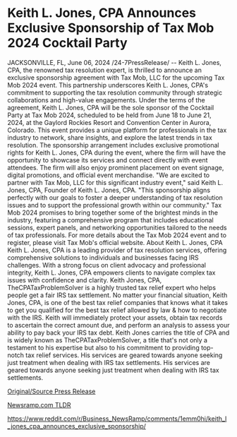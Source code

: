 # Keith L. Jones, CPA Announces Exclusive Sponsorship of Tax Mob 2024 Cocktail Party

JACKSONVILLE, FL, June 06, 2024 /24-7PressRelease/ -- Keith L. Jones, CPA, the renowned tax resolution expert, is thrilled to announce an exclusive sponsorship agreement with Tax Mob, LLC for the upcoming Tax Mob 2024 event. This partnership underscores Keith L. Jones, CPA's commitment to supporting the tax resolution community through strategic collaborations and high-value engagements.  Under the terms of the agreement, Keith L. Jones, CPA will be the sole sponsor of the Cocktail Party at Tax Mob 2024, scheduled to be held from June 18 to June 21, 2024, at the Gaylord Rockies Resort and Convention Center in Aurora, Colorado. This event provides a unique platform for professionals in the tax industry to network, share insights, and explore the latest trends in tax resolution.  The sponsorship arrangement includes exclusive promotional rights for Keith L. Jones, CPA during the event, where the firm will have the opportunity to showcase its services and connect directly with event attendees. The firm will also enjoy prominent placement on event signage, digital promotions, and official event merchandise.  "We are excited to partner with Tax Mob, LLC for this significant industry event," said Keith L. Jones, CPA, Founder of Keith L. Jones, CPA. "This sponsorship aligns perfectly with our goals to foster a deeper understanding of tax resolution issues and to support the professional growth within our community."  Tax Mob 2024 promises to bring together some of the brightest minds in the industry, featuring a comprehensive program that includes educational sessions, expert panels, and networking opportunities tailored to the needs of tax professionals.  For more details about the Tax Mob 2024 event and to register, please visit Tax Mob's official website.   About Keith L. Jones, CPA  Keith L. Jones, CPA is a leading provider of tax resolution services, offering comprehensive solutions to individuals and businesses facing IRS challenges. With a strong focus on client advocacy and professional integrity, Keith L. Jones, CPA empowers clients to navigate complex tax issues with confidence and clarity.  Keith Jones, CPA, TheCPATaxProblemSolver is a highly trusted tax relief expert who helps people get a fair IRS tax settlement.   No matter your financial situation, Keith Jones, CPA, is one of the best tax relief companies that knows what it takes to get you qualified for the best tax relief allowed by law & how to negotiate with the IRS.   Keith will immediately protect your assets, obtain tax records to ascertain the correct amount due, and perform an analysis to assess your ability to pay back your IRS tax debt.  Keith Jones carries the title of CPA and is widely known as TheCPATaxProblemSolver, a title that's not only a testament to his expertise but also to his commitment to providing top-notch tax relief services.   His services are geared towards anyone seeking just treatment when dealing with IRS tax settlements. His services are geared towards anyone seeking just treatment when dealing with IRS tax settlements. 

[Original/Source Press Release](https://www.24-7pressrelease.com/press-release/511458/keith-l-jones-cpa-announces-exclusive-sponsorship-of-tax-mob-2024-cocktail-party)
                    

[Newsramp.com TLDR](None) 

https://www.reddit.com/r/Business_NewsRamp/comments/1emm0hi/keith_l_jones_cpa_announces_exclusive_sponsorship/